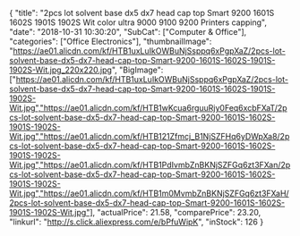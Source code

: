 {
	"title": "2pcs lot solvent base dx5 dx7 head cap top Smart 9200 1601S 1602S 1901S 1902S Wit color ultra 9000 9100 9200 Printers capping",
	"date": "2018-10-31 10:30:20",
	"SubCat": ["Computer & Office"],
	"categories": ["Office Electronics"],
	"thumbnailImage": "https://ae01.alicdn.com/kf/HTB1uxLuIkOWBuNjSsppq6xPgpXaZ/2pcs-lot-solvent-base-dx5-dx7-head-cap-top-Smart-9200-1601S-1602S-1901S-1902S-Wit.jpg_220x220.jpg",
	"BigImage": ["https://ae01.alicdn.com/kf/HTB1uxLuIkOWBuNjSsppq6xPgpXaZ/2pcs-lot-solvent-base-dx5-dx7-head-cap-top-Smart-9200-1601S-1602S-1901S-1902S-Wit.jpg","https://ae01.alicdn.com/kf/HTB1wKcua6rguuRjy0Feq6xcbFXaT/2pcs-lot-solvent-base-dx5-dx7-head-cap-top-Smart-9200-1601S-1602S-1901S-1902S-Wit.jpg","https://ae01.alicdn.com/kf/HTB121Zfmcj_B1NjSZFHq6yDWpXa8/2pcs-lot-solvent-base-dx5-dx7-head-cap-top-Smart-9200-1601S-1602S-1901S-1902S-Wit.jpg","https://ae01.alicdn.com/kf/HTB1PdIvmbZnBKNjSZFGq6zt3FXan/2pcs-lot-solvent-base-dx5-dx7-head-cap-top-Smart-9200-1601S-1602S-1901S-1902S-Wit.jpg","https://ae01.alicdn.com/kf/HTB1m0MvmbZnBKNjSZFGq6zt3FXaH/2pcs-lot-solvent-base-dx5-dx7-head-cap-top-Smart-9200-1601S-1602S-1901S-1902S-Wit.jpg"],
	"actualPrice": 21.58,
	"comparePrice": 23.20,
	"linkurl": "http://s.click.aliexpress.com/e/bPfuWipK",
	"inStock": 126
}
